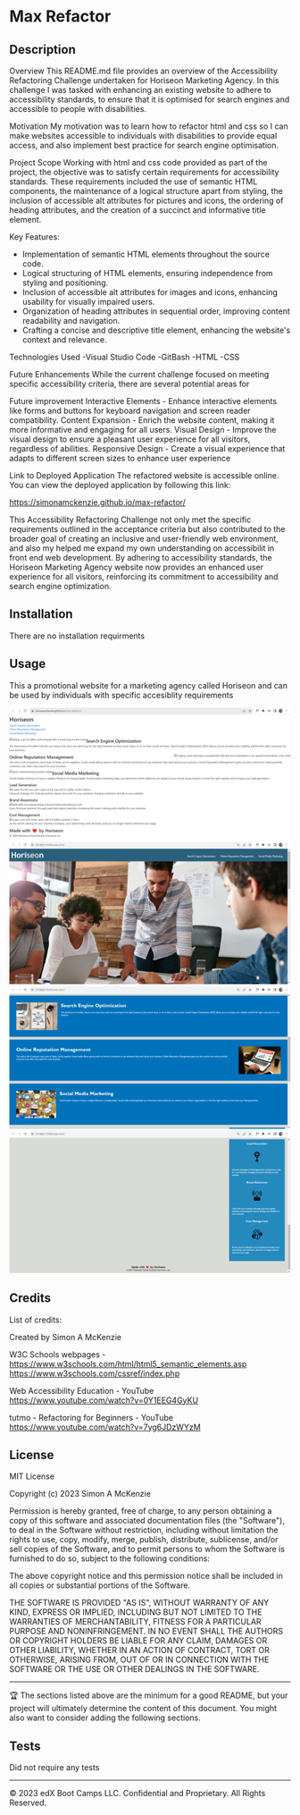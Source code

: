 # Max Refactor

## Description 

Overview
This README.md file provides an overview of the Accessibility Refactoring Challenge undertaken for Horiseon Marketing Agency. In this challenge I was tasked with enhancing an existing website to adhere to accessibility standards, to ensure that it is optimised for search engines and accessible to people with disabilities.

Motivation
My motivation was to learn how to refactor html and css so I can make websites accessible to individuals with disabilities to provide equal access, and also implement best practice for search engine optimisation. 

Project Scope
Working with html and css code provided as part of the project, the objective was to satisfy certain requirements for accessibility standards. These requirements included the use of semantic HTML components, the maintenance of a logical structure apart from styling, the inclusion of accessible alt attributes for pictures and icons, the ordering of heading attributes, and the creation of a succinct and informative title element.


Key Features:
- Implementation of semantic HTML elements throughout the source code.
- Logical structuring of HTML elements, ensuring independence from styling and positioning.
- Inclusion of accessible alt attributes for images and icons, enhancing usability for visually impaired users.
- Organization of heading attributes in sequential order, improving content readability and navigation.
- Crafting a concise and descriptive title element, enhancing the website's context and relevance.

Technologies Used 
-Visual Studio Code
-GitBash
-HTML
-CSS

Future Enhancements
While the current challenge focused on meeting specific accessibility criteria, there are several potential areas for 


Future improvement
Interactive Elements - Enhance interactive elements like forms and buttons for keyboard navigation and screen reader compatibility.
Content Expansion - Enrich the website content, making it more informative and engaging for all users.
Visual Design - Improve the visual design to ensure a pleasant user experience for all visitors, regardless of abilities.
Responsive Design - Create a visual experience that adapts to different screen sizes to enhance user experience

Link to Deployed Application
The refactored website is accessible online. You can view the deployed application by following this link: 

https://simonamckenzie.github.io/max-refactor/


This Accessibility Refactoring Challenge not only met the specific requirements outlined in the acceptance criteria but also contributed to the broader goal of creating an inclusive and user-friendly web environment, and also my helped me expand my own understanding on accessibilit in front end web development. By adhering to accessibility standards, the Horiseon Marketing Agency website now provides an enhanced user experience for all visitors, reinforcing its commitment to accessibility and search engine optimization.


## Installation

There are no installation requirments


## Usage 

This a promotional website for a marketing agency called Horiseon and can be used by individuals with specific accesiblity requirements 

![Max Refactor live site screenshots](Assets/webpage_not_deploying_properly_screenshot.png)
![live server screenshot 1](Assets/webpage_showing_properly_on_live_server_screenshot1.png)
![live server screenshot 2](Assets/webpage_showing_properly_on_live_server_screenshot2.png)
![live server screenshot 3](Assets/webpage_showing_properly_on_live_server_screenshot13.png)






## Credits

List of credits:

Created by Simon A McKenzie

W3C Schools webpages - 
https://www.w3schools.com/html/html5_semantic_elements.asp
https://www.w3schools.com/cssref/index.php

Web Accessibility Education - YouTube  
https://www.youtube.com/watch?v=0Y1EEG4GyKU

tutmo - Refactoring for Beginners - YouTube
https://www.youtube.com/watch?v=7yg6JDzWYzM


## License

MIT License

Copyright (c) 2023 Simon A McKenzie

Permission is hereby granted, free of charge, to any person obtaining a copy
of this software and associated documentation files (the "Software"), to deal
in the Software without restriction, including without limitation the rights
to use, copy, modify, merge, publish, distribute, sublicense, and/or sell
copies of the Software, and to permit persons to whom the Software is
furnished to do so, subject to the following conditions:

The above copyright notice and this permission notice shall be included in all
copies or substantial portions of the Software.

THE SOFTWARE IS PROVIDED "AS IS", WITHOUT WARRANTY OF ANY KIND, EXPRESS OR
IMPLIED, INCLUDING BUT NOT LIMITED TO THE WARRANTIES OF MERCHANTABILITY,
FITNESS FOR A PARTICULAR PURPOSE AND NONINFRINGEMENT. IN NO EVENT SHALL THE
AUTHORS OR COPYRIGHT HOLDERS BE LIABLE FOR ANY CLAIM, DAMAGES OR OTHER
LIABILITY, WHETHER IN AN ACTION OF CONTRACT, TORT OR OTHERWISE, ARISING FROM,
OUT OF OR IN CONNECTION WITH THE SOFTWARE OR THE USE OR OTHER DEALINGS IN THE
SOFTWARE.


---

🏆 The sections listed above are the minimum for a good README, but your project will ultimately determine the content of this document. You might also want to consider adding the following sections.


## Tests

Did not require any tests

---

© 2023 edX Boot Camps LLC. Confidential and Proprietary. All Rights Reserved.
